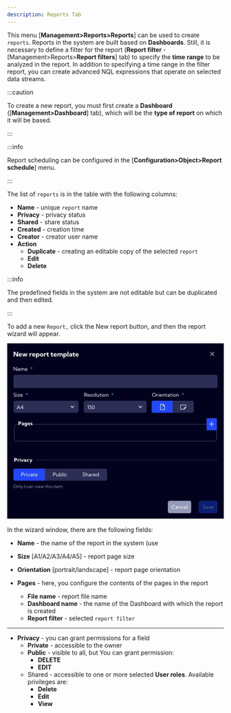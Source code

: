 ```yaml
---
description: Reports Tab
---
```

This menu [**Management>Reports>Reports**] can be used to create `reports`. Reports in the system are built based on **Dashboards**. Still, it is necessary to define a filter for the report (**Report filter** - [Management>Reports>**Report filters**] tab) to specify the **time range** to be analyzed in the report. In addition to specifying a time range in the filter report, you can create advanced NQL expressions that operate on selected data streams.

:::caution

To create a new report, you must first create a **Dashboard** ([**Management>Dashboard**] tab), which will be the **type of report** on which it will be based.

:::

:::info

Report scheduling can be configured in the [**Configuration>Object>Report schedule**] menu.

:::



The list of `reports`  is in the table with the following columns:

- **Name** - unique `report` name
- **Privacy** - privacy status
- **Shared** - share status
- **Created** - creation time
- **Creator** - creator user name
- **Action**
  - **Duplicate** -  creating an editable copy of the selected  `report`
  - **Edit**
  - **Delete**



:::info 

The predefined fields in the system are not editable but can be duplicated and then edited. 

:::



To add a new `Report,` click the New report button, and then the report wizard will appear. 

![image-20221128103142491](assets_Reports/image-20221128103142491.png)



In the wizard window, there are the following fields:

- **Name** - the name of the report in the system (use

- **Size** [A1/A2/A3/A4/A5] - report page size

- **Orientation** [portrait/landscape] - report page orientation

- **Pages** - here, you configure the contents of the pages in the report

  - **File name** - report file name
  - **Dashboard name** - the name of the Dashboard with which the report is created
  - **Report filter** - selected `report filter`

  

---

- **Privacy** - you can grant permissions for a field
  - **Private** - accessible to the owner
  - **Public** - visible to all, but You can grant permission:
    - **DELETE**
    - **EDIT**
  - Shared - accessible to one or more selected **User roles**. Available privileges are:
    - **Delete**
    - **Edit**
    - **View**

















